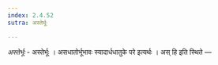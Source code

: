 ```yaml
---
index: 2.4.52
sutra: अस्तेर्भूः

---
```

_अस्तेर्भूः_ - अस्तेर्भूः । असधातोर्भूभावः स्यादार्धधातुके परे इत्यर्थः । अस् हि इति स्थिते —